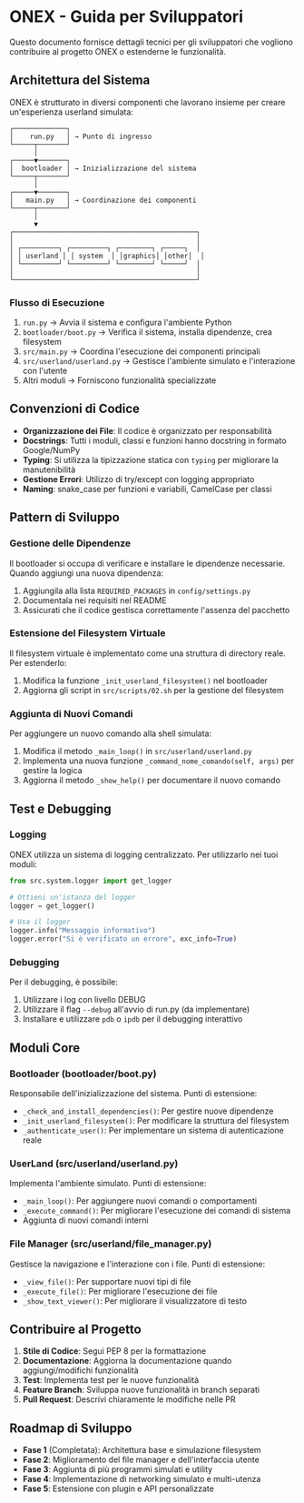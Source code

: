 # ONEX - Guida per Sviluppatori

Questo documento fornisce dettagli tecnici per gli sviluppatori che vogliono contribuire al progetto ONEX o estenderne le funzionalità.

## Architettura del Sistema

ONEX è strutturato in diversi componenti che lavorano insieme per creare un'esperienza userland simulata:

```
┌─────────────┐
│    run.py   │ → Punto di ingresso
└─────┬───────┘
      │
┌─────▼───────┐
│  bootloader │ → Inizializzazione del sistema
└─────┬───────┘
      │
┌─────▼───────┐
│   main.py   │ → Coordinazione dei componenti
└─────┬───────┘
      │
      ▼
┌─────────────────────────────────────────────┐
│                                             │
│ ┌─────────┐ ┌─────────┐ ┌────────┐ ┌─────┐  │
│ │ userland │ │ system  │ │graphics│ │other│  │
│ └─────────┘ └─────────┘ └────────┘ └─────┘  │
│                                             │
└─────────────────────────────────────────────┘
```

### Flusso di Esecuzione

1. `run.py` → Avvia il sistema e configura l'ambiente Python
2. `bootloader/boot.py` → Verifica il sistema, installa dipendenze, crea filesystem
3. `src/main.py` → Coordina l'esecuzione dei componenti principali
4. `src/userland/userland.py` → Gestisce l'ambiente simulato e l'interazione con l'utente
5. Altri moduli → Forniscono funzionalità specializzate

## Convenzioni di Codice

- **Organizzazione dei File**: Il codice è organizzato per responsabilità
- **Docstrings**: Tutti i moduli, classi e funzioni hanno docstring in formato Google/NumPy
- **Typing**: Si utilizza la tipizzazione statica con `typing` per migliorare la manutenibilità
- **Gestione Errori**: Utilizzo di try/except con logging appropriato
- **Naming**: snake_case per funzioni e variabili, CamelCase per classi

## Pattern di Sviluppo

### Gestione delle Dipendenze

Il bootloader si occupa di verificare e installare le dipendenze necessarie. Quando aggiungi una nuova dipendenza:

1. Aggiungila alla lista `REQUIRED_PACKAGES` in `config/settings.py`
2. Documentala nei requisiti nel README
3. Assicurati che il codice gestisca correttamente l'assenza del pacchetto

### Estensione del Filesystem Virtuale

Il filesystem virtuale è implementato come una struttura di directory reale. Per estenderlo:

1. Modifica la funzione `_init_userland_filesystem()` nel bootloader
2. Aggiorna gli script in `src/scripts/02.sh` per la gestione del filesystem

### Aggiunta di Nuovi Comandi

Per aggiungere un nuovo comando alla shell simulata:

1. Modifica il metodo `_main_loop()` in `src/userland/userland.py`
2. Implementa una nuova funzione `_command_nome_comando(self, args)` per gestire la logica
3. Aggiorna il metodo `_show_help()` per documentare il nuovo comando

## Test e Debugging

### Logging

ONEX utilizza un sistema di logging centralizzato. Per utilizzarlo nei tuoi moduli:

```python
from src.system.logger import get_logger

# Ottieni un'istanza del logger
logger = get_logger()

# Usa il logger
logger.info("Messaggio informativo")
logger.error("Si è verificato un errore", exc_info=True)
```

### Debugging

Per il debugging, è possibile:

1. Utilizzare i log con livello DEBUG
2. Utilizzare il flag `--debug` all'avvio di run.py (da implementare)
3. Installare e utilizzare `pdb` o `ipdb` per il debugging interattivo

## Moduli Core

### Bootloader (bootloader/boot.py)

Responsabile dell'inizializzazione del sistema. Punti di estensione:

- `_check_and_install_dependencies()`: Per gestire nuove dipendenze
- `_init_userland_filesystem()`: Per modificare la struttura del filesystem
- `_authenticate_user()`: Per implementare un sistema di autenticazione reale

### UserLand (src/userland/userland.py)

Implementa l'ambiente simulato. Punti di estensione:

- `_main_loop()`: Per aggiungere nuovi comandi o comportamenti
- `_execute_command()`: Per migliorare l'esecuzione dei comandi di sistema
- Aggiunta di nuovi comandi interni

### File Manager (src/userland/file_manager.py)

Gestisce la navigazione e l'interazione con i file. Punti di estensione:

- `_view_file()`: Per supportare nuovi tipi di file
- `_execute_file()`: Per migliorare l'esecuzione dei file
- `_show_text_viewer()`: Per migliorare il visualizzatore di testo

## Contribuire al Progetto

1. **Stile di Codice**: Segui PEP 8 per la formattazione
2. **Documentazione**: Aggiorna la documentazione quando aggiungi/modifichi funzionalità
3. **Test**: Implementa test per le nuove funzionalità
4. **Feature Branch**: Sviluppa nuove funzionalità in branch separati
5. **Pull Request**: Descrivi chiaramente le modifiche nelle PR

## Roadmap di Sviluppo

- **Fase 1** (Completata): Architettura base e simulazione filesystem
- **Fase 2**: Miglioramento del file manager e dell'interfaccia utente
- **Fase 3**: Aggiunta di più programmi simulati e utility
- **Fase 4**: Implementazione di networking simulato e multi-utenza
- **Fase 5**: Estensione con plugin e API personalizzate
